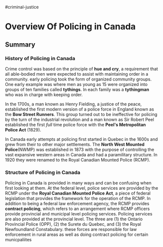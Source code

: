 #criminal-justice 
# Overview Of Policing in Canada
## Summary

### History of Policing in Canada

Crime control was based on the principle of **hue and cry**, a requirement that all able-bodied men were expected to assist with maintaining order in a community. early policing took the form of organized community groups. One early example was where men as young as 15 were organized into groups of ten families called **tythings**. In each family was a **tythingman** who was in charge with keeping order. 

In the 1700s, a man known as Henry Fielding, a justice of the peace, established the first modern version of a police force in England known as the **Bow Street Runners**. This group turned out to be ineffective for policing by the turn of the industrial revolution and a man known as Sir Robert Peel established the first *full* time police force with the **Peel's Metropolitan Police Act** (1829).

In Canada early attempts at policing first started in Quebec in the 1600s and grew from their to other major settlements. The **North West Mounted Police**(NWMP) was established in 1873 with the purpose of controlling the vast expansive western areas in Canada and had a paramilitary structure. In 1920 they were renamed to the Royal Canadian Mounted Police (RCMP).

### Structure of Policing in Canada

Policing in Canada is provided in many ways and can be confusing when first looking at them. At the federal level, police services are provided by the RCMP under the **Royal Canadian Mounted Police Act**, a piece of federal legislation that provides the framework for the operation of the RCMP. In addition to being  a federal law enforcement agency, the RCMP provides **contract policing**, which refers to an arrangement where RCMP officers provide provincial and municipal level policing services. Policing services are also provided at the provincial level. The three are (1) the Ontario Provincial Police (OPP), (2) the Surete du Quebec, and (3) the Royal Newfoundland Constabulary. these forces are responsible for law enforcement in rural areas as well as doing contract policing for certain municpaliites 